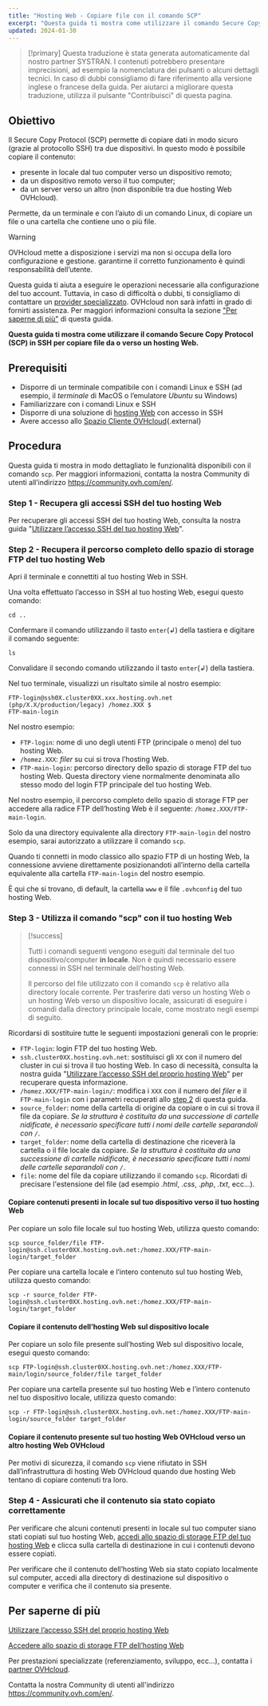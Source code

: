 ```yaml
---
title: "Hosting Web - Copiare file con il comando SCP"
excerpt: "Questa guida ti mostra come utilizzare il comando Secure Copy Protocol (SCP) in SSH per copiare file da o verso il tuo hosting Web"
updated: 2024-01-30
---
```


> [!primary]
> Questa traduzione è stata generata automaticamente dal nostro partner SYSTRAN. I contenuti potrebbero presentare imprecisioni, ad esempio la nomenclatura dei pulsanti o alcuni dettagli tecnici. In caso di dubbi consigliamo di fare riferimento alla versione inglese o francese della guida. Per aiutarci a migliorare questa traduzione, utilizza il pulsante "Contribuisci" di questa pagina.
>

## Obiettivo

Il Secure Copy Protocol (SCP) permette di copiare dati in modo sicuro (grazie al protocollo SSH) tra due dispositivi. In questo modo è possibile copiare il contenuto:

- presente in locale dal tuo computer verso un dispositivo remoto;
- da un dispositivo remoto verso il tuo computer;
- da un server verso un altro (non disponibile tra due hosting Web OVHcloud).

Permette, da un terminale e con l’aiuto di un comando Linux, di copiare un file o una cartella che contiene uno o più file.

> [!warning]
>
> OVHcloud mette a disposizione i servizi ma non si occupa della loro configurazione e gestione. garantirne il corretto funzionamento è quindi responsabilità dell’utente.
> 
> Questa guida ti aiuta a eseguire le operazioni necessarie alla configurazione del tuo account. Tuttavia, in caso di difficoltà o dubbi, ti consigliamo di contattare un [provider specializzato](/links/partner). OVHcloud non sarà infatti in grado di fornirti assistenza. Per maggiori informazioni consulta la sezione ["Per saperne di più"](#go-further) di questa guida.
>
  
**Questa guida ti mostra come utilizzare il comando Secure Copy Protocol (SCP) in SSH per copiare file da o verso un hosting Web.**

## Prerequisiti

- Disporre di un terminale compatibile con i comandi Linux e SSH (ad esempio, il *terminale* di MacOS o l’emulatore *Ubuntu* su Windows)
- Familiarizzare con i comandi Linux e SSH
- Disporre di una soluzione di [hosting Web](https://www.ovhcloud.com/it/web-hosting/) con accesso in SSH
- Avere accesso allo [Spazio Cliente OVHcloud](/links/manager){.external}
  
## Procedura

Questa guida ti mostra in modo dettagliato le funzionalità disponibili con il comando `scp`. Per maggiori informazioni, contatta la nostra Community di utenti all’indirizzo <https://community.ovh.com/en/>.

### Step 1 - Recupera gli accessi SSH del tuo hosting Web

Per recuperare gli accessi SSH del tuo hosting Web, consulta la nostra guida "[Utilizzare l’accesso SSH del tuo hosting Web](/pages/web_cloud/web_hosting/ssh_on_webhosting)".

### Step 2 - Recupera il percorso completo dello spazio di storage FTP del tuo hosting Web<a name="step2"></a>

Apri il terminale e connettiti al tuo hosting Web in SSH.

Una volta effettuato l’accesso in SSH al tuo hosting Web, esegui questo comando: 

```ssh
cd ..
```

Confermare il comando utilizzando il tasto `enter`(↲) della tastiera e digitare il comando seguente:

```ssh
ls
```

Convalidare il secondo comando utilizzando il tasto `enter`(↲) della tastiera.

Nel tuo terminale, visualizzi un risultato simile al nostro esempio:

```ssh
FTP-login@ssh0X.cluster0XX.xxx.hosting.ovh.net (php/X.X/production/legacy) /homez.XXX $
FTP-main-login
```

Nel nostro esempio:

- `FTP-login`: nome di uno degli utenti FTP (principale o meno) del tuo hosting Web.
- `/homez.XXX`: *filer* su cui si trova l’hosting Web.
- `FTP-main-login`: percorso directory dello spazio di storage FTP del tuo hosting Web. Questa directory viene normalmente denominata allo stesso modo del login FTP principale del tuo hosting Web.

Nel nostro esempio, il percorso completo dello spazio di storage FTP per accedere alla radice FTP dell’hosting Web è il seguente: `/homez.XXX/FTP-main-login`.

Solo da una directory equivalente alla directory `FTP-main-login` del nostro esempio, sarai autorizzato a utilizzare il comando `scp`.

Quando ti connetti in modo classico allo spazio FTP di un hosting Web, la connessione avviene direttamente posizionandoti all’interno della cartella equivalente alla cartella `FTP-main-login` del nostro esempio.

È qui che si trovano, di default, la cartella `www` e il file `.ovhconfig` del tuo hosting Web.

### Step 3 - Utilizza il comando "scp" con il tuo hosting Web

> [!success]
>
> Tutti i comandi seguenti vengono eseguiti dal terminale del tuo dispositivo/computer **in locale**. Non è quindi necessario essere connessi in SSH nel terminale dell’hosting Web.
>
> Il percorso del file utilizzato con il comando `scp` è relativo alla directory locale corrente. Per trasferire dati verso un hosting Web o un hosting Web verso un dispositivo locale, assicurati di eseguire i comandi dalla directory principale locale, come mostrato negli esempi di seguito.
>

Ricordarsi di sostituire tutte le seguenti impostazioni generali con le proprie:

- `FTP-login`: login FTP del tuo hosting Web.
- `ssh.cluster0XX.hosting.ovh.net`: sostituisci gli `XX` con il numero del cluster in cui si trova il tuo hosting Web. In caso di necessità, consulta la nostra guida "[Utilizzare l’accesso SSH del proprio hosting Web](/pages/web_cloud/web_hosting/ssh_on_webhosting)" per recuperare questa informazione.
- `/homez.XXX/FTP-main-login/`: modifica i `XXX` con il numero del *filer* e il `FTP-main-login` con i parametri recuperati allo [step 2](#step2) di questa guida.
- `source_folder`: nome della cartella di origine da copiare o in cui si trova il file da copiare. *Se la struttura è costituita da una successione di cartelle nidificate, è necessario specificare tutti i nomi delle cartelle separandoli con `/`*.
- `target_folder`: nome della cartella di destinazione che riceverà la cartella o il file locale da copiare. *Se la struttura è costituita da una successione di cartelle nidificate, è necessario specificare tutti i nomi delle cartelle separandoli con `/`*.
- `file`: nome del file da copiare utilizzando il comando `scp`. Ricordati di precisare l'estensione del file (ad esempio *.html*, *.css*, *.php*, *.txt*, ecc...).

#### Copiare contenuti presenti in locale sul tuo dispositivo verso il tuo hosting Web

Per copiare un solo file locale sul tuo hosting Web, utilizza questo comando:

```ssh
scp source_folder/file FTP-login@ssh.cluster0XX.hosting.ovh.net:/homez.XXX/FTP-main-login/target_folder
```

Per copiare una cartella locale e l’intero contenuto sul tuo hosting Web, utilizza questo comando:

```ssh
scp -r source_folder FTP-login@ssh.cluster0XX.hosting.ovh.net:/homez.XXX/FTP-main-login/target_folder 
```

#### Copiare il contenuto dell’hosting Web sul dispositivo locale

Per copiare un solo file presente sull’hosting Web sul dispositivo locale, esegui questo comando:

```ssh
scp FTP-login@ssh.cluster0XX.hosting.ovh.net:/homez.XXX/FTP-main/login/source_folder/file target_folder 
```

Per copiare una cartella presente sul tuo hosting Web e l’intero contenuto nel tuo dispositivo locale, utilizza questo comando:

```ssh
scp -r FTP-login@ssh.cluster0XX.hosting.ovh.net:/homez.XXX/FTP-main-login/source_folder target_folder
```

#### Copiare il contenuto presente sul tuo hosting Web OVHcloud verso un altro hosting Web OVHcloud

Per motivi di sicurezza, il comando `scp` viene rifiutato in SSH dall’infrastruttura di hosting Web OVHcloud quando due hosting Web tentano di copiare contenuti tra loro.

### Step 4 - Assicurati che il contenuto sia stato copiato correttamente

Per verificare che alcuni contenuti presenti in locale sul tuo computer siano stati copiati sul tuo hosting Web, [accedi allo spazio di storage FTP del tuo hosting Web](/pages/web_cloud/web_hosting/ftp_connection) e clicca sulla cartella di destinazione in cui i contenuti devono essere copiati.

Per verificare che il contenuto dell’hosting Web sia stato copiato localmente sul computer, accedi alla directory di destinazione sul dispositivo o computer e verifica che il contenuto sia presente.

## Per saperne di più <a name="go-further"></a>

[Utilizzare l’accesso SSH del proprio hosting Web](/pages/web_cloud/web_hosting/ssh_on_webhosting)

[Accedere allo spazio di storage FTP dell’hosting Web](/pages/web_cloud/web_hosting/ftp_connection)
 
Per prestazioni specializzate (referenziamento, sviluppo, ecc...), contatta i [partner OVHcloud](/links/partner).
 
Contatta la nostra Community di utenti all'indirizzo <https://community.ovh.com/en/>.